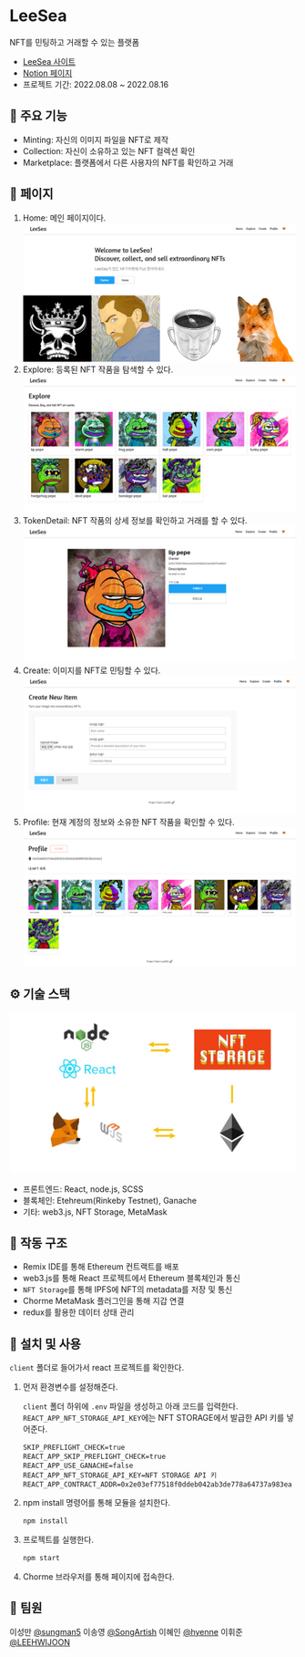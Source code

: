 # LeeSea

NFT를 민팅하고 거래할 수 있는 플랫폼

- [LeeSea 사이트](https://codestates.github.io/BEB-05-LeeSea)
- [Notion 페이지](#)
- 프로젝트 기간: 2022.08.08 ~ 2022.08.16



## 🍁 주요 기능

- Minting: 자신의 이미지 파일을 NFT로 제작
- Collection: 자신이 소유하고 있는 NFT 컬렉션 확인
- Marketplace: 플랫폼에서 다른 사용자의 NFT를 확인하고 거래



## 📑 페이지

1. Home: 메인 페이지이다.
    ![home.png](imgs/home.png)
2. Explore: 등록된 NFT 작품을 탐색할 수 있다.
    ![explore.png](imgs/explore.png)
3. TokenDetail: NFT 작품의 상세 정보를 확인하고 거래를 할 수 있다.
    ![tokendetail.png](imgs/tokendetail.png)
4. Create: 이미지를 NFT로 민팅할 수 있다.
    ![create.png](imgs/create.png)
5. Profile: 현재 계정의 정보와 소유한 NFT 작품을 확인할 수 있다.
    ![profile.png](imgs/profile.png)



## ⚙️ 기술 스택

![architecture.jpg](imgs/architecture.jpg)

- 프론트엔드: React, node.js, SCSS
- 블록체인: Etehreum(Rinkeby Testnet), Ganache
- 기타: web3.js, NFT Storage, MetaMask



## 📕 작동 구조

- Remix IDE를 통해 Ethereum 컨트랙트를 배포
- web3.js를 통해 React 프로젝트에서 Ethereum 블록체인과 통신
- `NFT Storage`를 통해 IPFS에 NFT의 metadata를 저장 및 통신
- Chorme MetaMask 플러그인을 통해 지갑 연결
- redux를 활용한 데이터 상태 관리



## 🌵 설치 및 사용

`client` 폴더로 들어가서 react 프로젝트를 확인한다.

1. 먼저 환경변수를 설정해준다.

    `client` 폴더 하위에 `.env` 파일을 생성하고 아래 코드를 입력한다. `REACT_APP_NFT_STORAGE_API_KEY`에는 NFT STORAGE에서 발급한 API 키를 넣어준다.

    ```
    SKIP_PREFLIGHT_CHECK=true
    REACT_APP_SKIP_PREFLIGHT_CHECK=true
    REACT_APP_USE_GANACHE=false
    REACT_APP_NFT_STORAGE_API_KEY=NFT STORAGE API 키
    REACT_APP_CONTRACT_ADDR=0x2e03ef77518f0ddeb042ab3de778a64737a983ea
    ```

2. npm install 명령어를 통해 모듈을 설치한다.

    ```bash
    npm install
    ```

3. 프로젝트를 실행한다.

    ```bash
    npm start
    ```

4. Chorme 브라우저를 통해 페이지에 접속한다.



## 🥕 팀원

이성만 [@sungman5](https://github.com/sungman5)
이송영 [@SongArtish](https://github.com/SongArtish)
이혜인 [@hyenne](https://github.com/hyenne)
이휘준 [@LEEHWIJOON](https://github.com/LEEHWIJOON)